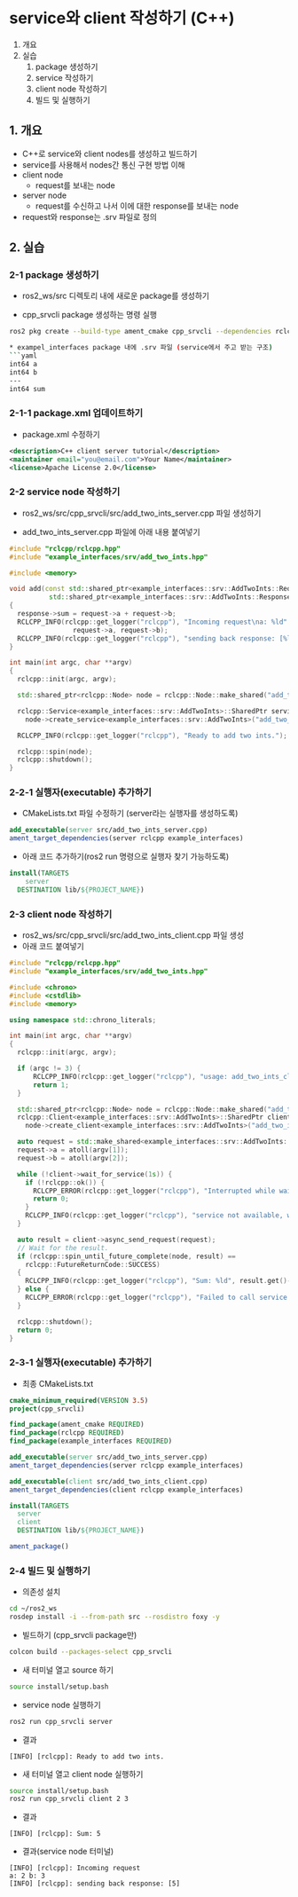 # service와 client 작성하기 (C++)
1. 개요
2. 실습
   1. package 생성하기
   2. service 작성하기
   3. client node 작성하기
   4. 빌드 및 실행하기
## 1. 개요
* C++로 service와 client nodes를 생성하고 빌드하기
* service를 사용해서 nodes간 통신 구현 방법 이해
* client node
  * request를 보내는 node
* server node
  * request를 수신하고 나서 이에 대한 response를 보내는 node
* request와 response는 .srv 파일로 정의

## 2. 실습
### 2-1 package 생성하기
* ros2_ws/src 디렉토리 내에 새로운 package를 생성하기

* cpp_srvcli package 생성하는 명령 실행
```bash
ros2 pkg create --build-type ament_cmake cpp_srvcli --dependencies rclcpp example_interfaces

* exampel_interfaces package 내에 .srv 파일 (service에서 주고 받는 구조)
```yaml
int64 a
int64 b
---
int64 sum
```

### 2-1-1 package.xml 업데이트하기
* package.xml 수정하기
```xml
<description>C++ client server tutorial</description>
<maintainer email="you@email.com">Your Name</maintainer>
<license>Apache License 2.0</license>
```

### 2-2 service node 작성하기
* ros2_ws/src/cpp_srvcli/src/add_two_ints_server.cpp 파일 생성하기

* add_two_ints_server.cpp 파일에 아래 내용 붙여넣기
```c++
#include "rclcpp/rclcpp.hpp"
#include "example_interfaces/srv/add_two_ints.hpp"

#include <memory>

void add(const std::shared_ptr<example_interfaces::srv::AddTwoInts::Request> request,
          std::shared_ptr<example_interfaces::srv::AddTwoInts::Response>      response)
{
  response->sum = request->a + request->b;
  RCLCPP_INFO(rclcpp::get_logger("rclcpp"), "Incoming request\na: %ld" " b: %ld",
                request->a, request->b);
  RCLCPP_INFO(rclcpp::get_logger("rclcpp"), "sending back response: [%ld]", (long int)response->sum);
}

int main(int argc, char **argv)
{
  rclcpp::init(argc, argv);

  std::shared_ptr<rclcpp::Node> node = rclcpp::Node::make_shared("add_two_ints_server");

  rclcpp::Service<example_interfaces::srv::AddTwoInts>::SharedPtr service =
    node->create_service<example_interfaces::srv::AddTwoInts>("add_two_ints", &add);

  RCLCPP_INFO(rclcpp::get_logger("rclcpp"), "Ready to add two ints.");

  rclcpp::spin(node);
  rclcpp::shutdown();
}
```
### 2-2-1 실행자(executable) 추가하기
* CMakeLists.txt 파일 수정하기 (server라는 실행자를 생성하도록)
```cmake
add_executable(server src/add_two_ints_server.cpp)
ament_target_dependencies(server rclcpp example_interfaces)
```

* 아래 코드 추가하기(ros2 run 명령으로 실행자 찾기 가능하도록)
```cmake
install(TARGETS
    server
  DESTINATION lib/${PROJECT_NAME})
```

### 2-3 client node 작성하기
* ros2_ws/src/cpp_srvcli/src/add_two_ints_client.cpp 파일 생성
* 아래 코드 붙여넣기
```c++
#include "rclcpp/rclcpp.hpp"
#include "example_interfaces/srv/add_two_ints.hpp"

#include <chrono>
#include <cstdlib>
#include <memory>

using namespace std::chrono_literals;

int main(int argc, char **argv)
{
  rclcpp::init(argc, argv);

  if (argc != 3) {
      RCLCPP_INFO(rclcpp::get_logger("rclcpp"), "usage: add_two_ints_client X Y");
      return 1;
  }

  std::shared_ptr<rclcpp::Node> node = rclcpp::Node::make_shared("add_two_ints_client");
  rclcpp::Client<example_interfaces::srv::AddTwoInts>::SharedPtr client =
    node->create_client<example_interfaces::srv::AddTwoInts>("add_two_ints");

  auto request = std::make_shared<example_interfaces::srv::AddTwoInts::Request>();
  request->a = atoll(argv[1]);
  request->b = atoll(argv[2]);

  while (!client->wait_for_service(1s)) {
    if (!rclcpp::ok()) {
      RCLCPP_ERROR(rclcpp::get_logger("rclcpp"), "Interrupted while waiting for the service. Exiting.");
      return 0;
    }
    RCLCPP_INFO(rclcpp::get_logger("rclcpp"), "service not available, waiting again...");
  }

  auto result = client->async_send_request(request);
  // Wait for the result.
  if (rclcpp::spin_until_future_complete(node, result) ==
    rclcpp::FutureReturnCode::SUCCESS)
  {
    RCLCPP_INFO(rclcpp::get_logger("rclcpp"), "Sum: %ld", result.get()->sum);
  } else {
    RCLCPP_ERROR(rclcpp::get_logger("rclcpp"), "Failed to call service add_two_ints");
  }

  rclcpp::shutdown();
  return 0;
}
```

### 2-3-1 실행자(executable) 추가하기
* 최종 CMakeLists.txt
```cmake
cmake_minimum_required(VERSION 3.5)
project(cpp_srvcli)

find_package(ament_cmake REQUIRED)
find_package(rclcpp REQUIRED)
find_package(example_interfaces REQUIRED)

add_executable(server src/add_two_ints_server.cpp)
ament_target_dependencies(server rclcpp example_interfaces)

add_executable(client src/add_two_ints_client.cpp)
ament_target_dependencies(client rclcpp example_interfaces)

install(TARGETS
  server
  client
  DESTINATION lib/${PROJECT_NAME})

ament_package()
```

### 2-4 빌드 및 실행하기
* 의존성 설치
```bash
cd ~/ros2_ws
rosdep install -i --from-path src --rosdistro foxy -y
```

* 빌드하기 (cpp_srvcli package만)
```bash
colcon build --packages-select cpp_srvcli
```
* 새 터미널 열고 source 하기
```bash
source install/setup.bash
```

* service node 실행하기
```bash
ros2 run cpp_srvcli server
```

* 결과
```
[INFO] [rclcpp]: Ready to add two ints.
```

* 새 터미널 열고 client node 실행하기
```bash
source install/setup.bash
ros2 run cpp_srvcli client 2 3
```

* 결과
```
[INFO] [rclcpp]: Sum: 5
```

* 결과(service node 터미널)
```
[INFO] [rclcpp]: Incoming request
a: 2 b: 3
[INFO] [rclcpp]: sending back response: [5]
```